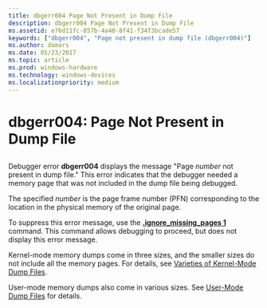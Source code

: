 ```yaml
---
title: dbgerr004 Page Not Present in Dump File
description: dbgerr004 Page Not Present in Dump File
ms.assetid: e76d11fc-857b-4a40-8f41-f34f3bcade57
keywords: ["dbgerr004", "Page not present in dump file (dbgerr004)"]
ms.author: domars
ms.date: 05/23/2017
ms.topic: article
ms.prod: windows-hardware
ms.technology: windows-devices
ms.localizationpriority: medium
---
```


# dbgerr004: Page Not Present in Dump File


## <span id="ddk_dbgerr004_dbg"></span><span id="DDK_DBGERR004_DBG"></span>


Debugger error **dbgerr004** displays the message "Page *number* not present in dump file." This error indicates that the debugger needed a memory page that was not included in the dump file being debugged.

The specified *number* is the page frame number (PFN) corresponding to the location in the physical memory of the original page.

To suppress this error message, use the [**.ignore\_missing\_pages 1**](-ignore-missing-pages--suppress-missing-page-errors-.md) command. This command allows debugging to proceed, but does not display this error message.

Kernel-mode memory dumps come in three sizes, and the smaller sizes do not include all the memory pages. For details, see [Varieties of Kernel-Mode Dump Files](varieties-of-kernel-mode-dump-files.md).

User-mode memory dumps also come in various sizes. See [User-Mode Dump Files](user-mode-dump-files.md) for details.

 

 





